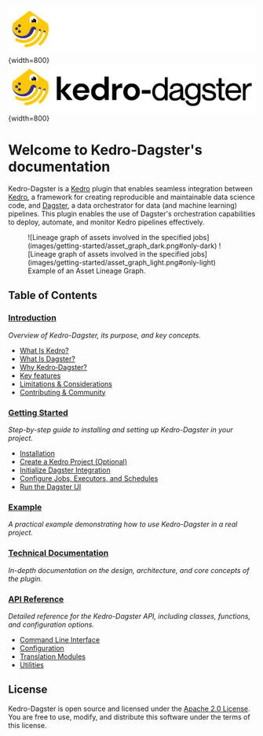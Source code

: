 ![](images/logo_dark.png#only-dark){width=800}
![](images/logo_light.png#only-light){width=800}

# Welcome to Kedro-Dagster's documentation

Kedro-Dagster is a [Kedro](https://kedro.readthedocs.io/) plugin that enables seamless integration between [Kedro](https://kedro.readthedocs.io/), a framework for creating reproducible and maintainable data science code, and [Dagster](https://dagster.io/), a data orchestrator for data (and machine learning) pipelines. This plugin enables the use of Dagster's orchestration capabilities to deploy, automate, and monitor Kedro pipelines effectively.

<figure markdown>
![Lineage graph of assets involved in the specified jobs](images/getting-started/asset_graph_dark.png#only-dark)
![Lineage graph of assets involved in the specified jobs](images/getting-started/asset_graph_light.png#only-light)
<figcaption>Example of an Asset Lineage Graph.</figcaption>
</figure>

## Table of Contents

### [Introduction](pages/intro.md)

  *Overview of Kedro-Dagster, its purpose, and key concepts.*

- [What Is Kedro?](pages/intro.md#what-is-kedro)
- [What Is Dagster?](pages/intro.md#what-is-dagster)
- [Why Kedro‑Dagster?](pages/intro.md#why-kedrodagster)
- [Key features](pages/intro.md#key-features)
- [Limitations & Considerations](pages/intro.md#limitations-and-considerations)
- [Contributing & Community](pages/intro.md#contributing-and-community)

### [Getting Started](pages/getting-started.md)

  *Step-by-step guide to installing and setting up Kedro-Dagster in your project.*

- [Installation](pages/getting-started.md#1-installation)
- [Create a Kedro Project (Optional)](pages/getting-started.md#2-create-a-kedro-project-optional)
- [Initialize Dagster Integration](pages/getting-started.md#3-initialize-dagster-integration)
- [Configure Jobs, Executors, and Schedules](pages/getting-started.md#4-configure-jobs-executors-and-schedules)
- [Run the Dagster UI](pages/getting-started.md#5-run-the-dagster-ui)

### [Example](pages/example.md)

  *A practical example demonstrating how to use Kedro-Dagster in a real project.*

### [Technical Documentation](pages/technical.md)

  *In-depth documentation on the design, architecture, and core concepts of the plugin.*

### [API Reference](pages/api.md)

  *Detailed reference for the Kedro-Dagster API, including classes, functions, and configuration options.*

- [Command Line Interface](pages/api.md#command-line-interface)
- [Configuration](pages/api.md#configuration)
- [Translation Modules](pages/api.md#translation-modules)
- [Utilities](pages/api.md#utilities)

## License

Kedro-Dagster is open source and licensed under the [Apache 2.0 License](https://www.apache.org/licenses/LICENSE-2.0).
You are free to use, modify, and distribute this software under the terms of this license.
